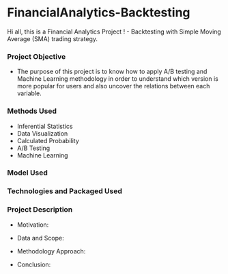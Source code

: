 # FinancialAnalytics-Backtesting
Hi all, this is a Financial Analytics Project ! - Backtesting with Simple Moving Average (SMA) trading strategy.


### Project Objective

* The purpose of this project is to know how to apply A/B testing and Machine Learning methodology in order to understand which version is more popular for users and also uncover the relations between each variable. 


### Methods Used

* Inferential Statistics
* Data Visualization
* Calculated Probability 
* A/B Testing
* Machine Learning


### Model Used


### Technologies and Packaged Used



### Project Description

* Motivation:

* Data and Scope:

* Methodology Approach:

* Conclusion:







